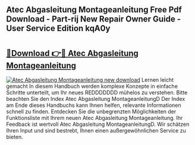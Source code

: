 ## Atec Abgasleitung Montageanleitung Free Pdf Download - Part-rij New Repair Owner Guide - User Service Edition kqA0y

# <h2><a href="http://df6ah41.blite.top/?on=Atec+Abgasleitung+Montageanleitung">🔗Download 👉🔴 Atec Abgasleitung Montageanleitung</a></h2>

[![Atec Abgasleitung Montageanleitung new download](https://i.imgur.com/lujVjoI.png)](http://df6ah41.blite.top/?on=Atec+Abgasleitung+Montageanleitung)
Lernen leicht gemacht In diesem Handbuch werden komplexe Konzepte in einfache Schritte unterteilt, um Ihr neues REDDDDDDD mühelos zu verstehen. Bitte beachten Sie den Index Atec Abgasleitung MontageanleitungD Der Index am Ende dieses Handbuchs kann Ihnen helfen, relevante Informationen schnell zu finden. Entdecken Sie die unbegrenzten Möglichkeiten der Funktionsliste mit Ihrem neuen Atec Abgasleitung Montageanleitung. Ihr Feedback ist wertvoll Atec Abgasleitung MontageanleitungD. Wir schätzen Ihren Input und sind bestrebt, Ihnen einen außergewöhnlichen Service zu bieten.
